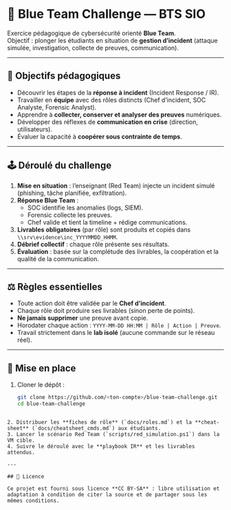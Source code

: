# 🔐 Blue Team Challenge — BTS SIO

Exercice pédagogique de cybersécurité orienté **Blue Team**.  
Objectif : plonger les étudiants en situation de **gestion d’incident** (attaque simulée, investigation, collecte de preuves, communication).

---

## 🎯 Objectifs pédagogiques
- Découvrir les étapes de la **réponse à incident** (Incident Response / IR).  
- Travailler en **équipe** avec des rôles distincts (Chef d’incident, SOC Analyste, Forensic Analyst).  
- Apprendre à **collecter, conserver et analyser des preuves** numériques.  
- Développer des réflexes de **communication en crise** (direction, utilisateurs).  
- Évaluer la capacité à **coopérer sous contrainte de temps**.

---

## 🕹️ Déroulé du challenge

1. **Mise en situation** : l’enseignant (Red Team) injecte un incident simulé (phishing, tâche planifiée, exfiltration).  
2. **Réponse Blue Team** :  
   - SOC identifie les anomalies (logs, SIEM).  
   - Forensic collecte les preuves.  
   - Chef valide et tient la timeline + rédige communications.  
3. **Livrables obligatoires** (par rôle) sont produits et copiés dans `\\srv\evidence\inc_YYYYMMDD_HHMM`.  
4. **Débrief collectif** : chaque rôle présente ses résultats.  
5. **Évaluation** : basée sur la complétude des livrables, la coopération et la qualité de la communication.

---

## ⚖️ Règles essentielles
- Toute action doit être validée par le **Chef d’incident**.  
- Chaque rôle doit produire ses livrables (sinon perte de points).  
- **Ne jamais supprimer** une preuve avant copie.  
- Horodater chaque action : `YYYY-MM-DD HH:MM | Rôle | Action | Preuve`.  
- Travail strictement dans le **lab isolé** (aucune commande sur le réseau réel).  

---

## 🚀 Mise en place

1. Cloner le dépôt :  
   ```bash
   git clone https://github.com/<ton-compte>/blue-team-challenge.git
   cd blue-team-challenge
````

2. Distribuer les **fiches de rôle** (`docs/roles.md`) et la **cheat-sheet** (`docs/cheatsheet_cmds.md`) aux étudiants.
3. Lancer le scénario Red Team (`scripts/red_simulation.ps1`) dans la VM cible.
4. Suivre le déroulé avec le **playbook IR** et les livrables attendus.

---

## 📌 Licence

Ce projet est fourni sous licence **CC BY-SA** : libre utilisation et adaptation à condition de citer la source et de partager sous les mêmes conditions.

